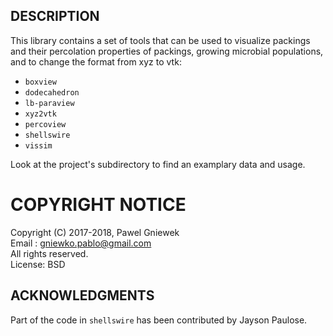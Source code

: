 ## DESCRIPTION ###

This library contains a set of tools that can be used to visualize packings and their percolation properties of packings, growing microbial populations, and to change the format from xyz to vtk:

* `boxview` 
* `dodecahedron` 
* `lb-paraview` 
* `xyz2vtk`  
* `percoview`    
* `shellswire`
* `vissim` 

Look at the project's subdirectory to find an examplary data and usage.

COPYRIGHT NOTICE
================
Copyright (C) 2017-2018,  Pawel Gniewek  
Email  : gniewko.pablo@gmail.com  
All rights reserved.  
License: BSD

## ACKNOWLEDGMENTS ###
Part of the code in `shellswire` has been contributed by Jayson Paulose.
